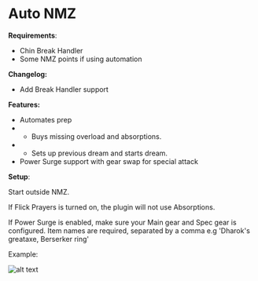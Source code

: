 
# Auto NMZ

**Requirements**:
- Chin Break Handler
- Some NMZ points if using automation


**Changelog:**
- Add Break Handler support


**Features:**
- Automates prep
- - Buys missing overload and absorptions.
- - Sets up previous dream and starts dream.
- Power Surge support with gear swap for special attack

**Setup**:

Start outside NMZ.

If Flick Prayers is turned on, the plugin will not use Absorptions.

If Power Surge is enabled, make sure your Main gear and Spec gear is configured. Item names are required, separated by a comma e.g 'Dharok's greataxe, Berserker ring'

Example:

![alt text](https://i.imgur.com/06HhTK7.png)